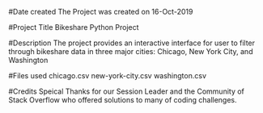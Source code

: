 #Date created
The Project was created on 16-Oct-2019

#Project Title
Bikeshare Python Project

#Description
The project provides an interactive interface for user to filter through bikeshare data in three major cities: Chicago, New York City, and Washington

#Files used
chicago.csv new-york-city.csv washington.csv

#Credits
Speical Thanks for our Session Leader and the Community of Stack Overflow who offered solutions to many of coding challenges. 

